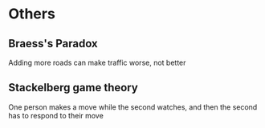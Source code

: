 # Others

## Braess's Paradox

Adding more roads can make traffic worse, not better

## Stackelberg game theory

One person makes a move while the second watches, and then the second has to respond to their move
